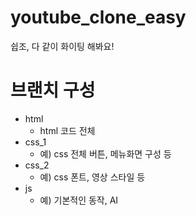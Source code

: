 # youtube_clone_easy

쉽조, 다 같이 화이팅 해봐요!


# 브랜치 구성
- html
  - html 코드 전체
- css_1
  - 예) css 전체 버튼, 메뉴화면 구성 등
- css_2
  - 예) css 폰트, 영상 스타일 등
- js
  - 예) 기본적인 동작, AI
